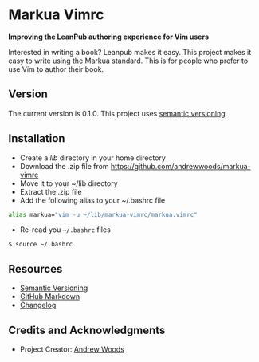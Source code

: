 
# Markua Vimrc

__Improving the LeanPub authoring experience for Vim users__

Interested in writing a book? Leanpub makes it easy. This project makes
it easy to write using the Markua standard. This is for people who
prefer to use Vim to author their book. 



## Version

The current version is 0.1.0. This project uses [semantic
versioning](http://semver.org).



## Installation

* Create a  _lib_ directory in your home directory
* Download the .zip file from https://github.com/andrewwoods/markua-vimrc 
* Move it to your ~/lib directory
* Extract the .zip file
* Add the following alias to your ~/.bashrc file

```bash
alias markua="vim -u ~/lib/markua-vimrc/markua.vimrc"
```

* Re-read you `~/.bashrc` files 

```shell
$ source ~/.bashrc 
```

## Resources

* [Semantic Versioning](http://semver.org)
* [GitHub Markdown](https://help.github.com/categories/writing-on-github/)
* [Changelog](docs/CHANGELOG.md)



## Credits and Acknowledgments

* Project Creator:  [Andrew Woods](https://andrewwoods.net)



